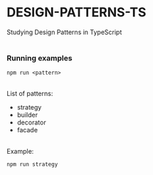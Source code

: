 # DESIGN-PATTERNS-TS

Studying Design Patterns in TypeScript
<br>
<br>


### Running examples
` npm run <pattern> `

<br>
List of patterns:

- strategy
- builder
- decorator
- facade

<br>
Example:

`npm run strategy`